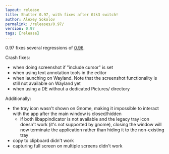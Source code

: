 ```yaml
---
layout: release
title: Shutter 0.97, with fixes after Gtk3 switch!
author: Alexey Sokolov
permalink: /releases/0.97/
version: 0.97
tags: [release]
---
```


0.97 fixes several regressions of [0.96](/releases/0.96/).

Crash fixes:
* when doing screenshot if "include cursor" is set
* when using text annotation tools in the editor
* when launching on Wayland. Note that the screenshot functionality is still not available on Wayland yet
* when using a DE without a dedicated Pictures/ directory

Additionally:
* the tray icon wasn't shown on Gnome, making it impossible to interact with the app after the main window is closed/hidden
  * if both libappindicator is not available and the legacy tray icon doesn't work (it's not supported by gnome), closing the window will now terminate the application rather than hiding it to the non-existing tray
* copy to clipboard didn't work
* capturing full screen on multiple screens didn't work
